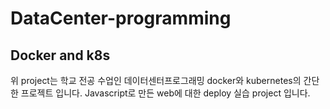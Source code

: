 # DataCenter-programming
## Docker and k8s

위 project는 학교 전공 수업인 데이터센터프로그래밍 docker와 kubernetes의 간단한 프로젝트 입니다.
Javascript로 만든 web에 대한 deploy 실습 project 입니다.

